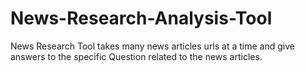 # News-Research-Analysis-Tool
News Research Tool takes many news articles urls at a time and give answers to the specific Question related to the news articles.

